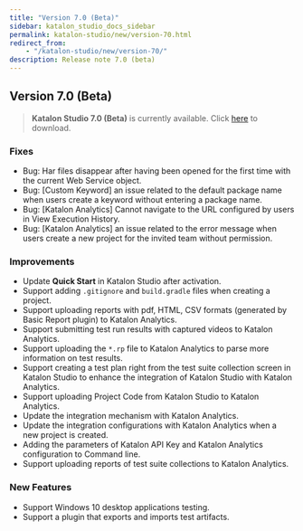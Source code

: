 ```yaml
---
title: "Version 7.0 (Beta)" 
sidebar: katalon_studio_docs_sidebar
permalink: katalon-studio/new/version-70.html
redirect_from:
    - "/katalon-studio/new/version-70/"
description: Release note 7.0 (beta)
---
```


## Version 7.0 (Beta)

> **Katalon Studio 7.0 (Beta)** is currently available. Click [here](https://github.com/katalon-studio/katalon-studio/releases) to download.

### Fixes

* Bug: Har files disappear after having been opened for the first time with the current Web Service object.
* Bug: [Custom Keyword] an issue related to the default package name when users create a keyword without entering a package name.
* Bug: [Katalon Analytics] Cannot navigate to the URL configured by users in View Execution History.
* Bug: [Katalon Analytics] an issue related to the error message when users create a new project for the invited team without permission.

### Improvements

* Update **Quick Start** in Katalon Studio after activation.
* Support adding `.gitignore` and `build.gradle` files when creating a project.
* Support uploading reports with pdf, HTML, CSV formats (generated by Basic Report plugin) to Katalon Analytics.
* Support submitting test run results with captured videos to Katalon Analytics.
* Support uploading the `*.rp` file to Katalon Analytics to parse more information on test results.
* Support creating a test plan right from the test suite collection screen in Katalon Studio to enhance the integration of Katalon Studio with Katalon Analytics.
* Support uploading Project Code from Katalon Studio to Katalon Analytics.
* Update the integration mechanism with Katalon Analytics.
* Update the integration configurations with Katalon Analytics when a new project is created.
* Adding the parameters of Katalon API Key and Katalon Analytics configuration to Command line.
* Support uploading reports of test suite collections to Katalon Analytics.

### New Features

* Support Windows 10 desktop applications testing.
* Support a plugin that exports and imports test artifacts.
